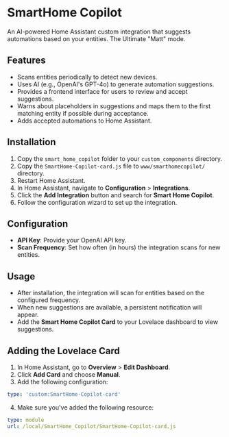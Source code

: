 # SmartHome Copilot

An AI-powered Home Assistant custom integration that suggests automations based on your entities. The Ultimate "Matt" mode.

## Features

- Scans entities periodically to detect new devices.
- Uses AI (e.g., OpenAI's GPT-4o) to generate automation suggestions.
- Provides a frontend interface for users to review and accept suggestions.
- Warns about placeholders in suggestions and maps them to the first matching
  entity if possible during acceptance.
- Adds accepted automations to Home Assistant.

## Installation

1. Copy the `smart_home_copilot` folder to your `custom_components` directory.
2. Copy the `SmartHome-Copilot-card.js` file to `www/smarthomecopilot/` directory.
3. Restart Home Assistant.
4. In Home Assistant, navigate to **Configuration** > **Integrations**.
5. Click the **Add Integration** button and search for **Smart Home Copilot**.
6. Follow the configuration wizard to set up the integration.

## Configuration

- **API Key**: Provide your OpenAI API key.
- **Scan Frequency**: Set how often (in hours) the integration scans for new entities.

## Usage

- After installation, the integration will scan for entities based on the configured frequency.
- When new suggestions are available, a persistent notification will appear.
- Add the **Smart Home Copilot Card** to your Lovelace dashboard to view suggestions.

## Adding the Lovelace Card

1. In Home Assistant, go to **Overview** > **Edit Dashboard**.
2. Click **Add Card** and choose **Manual**.
3. Add the following configuration:

```yaml
type: 'custom:SmartHome-Copilot-card'
```

4. Make sure you've added the following resource:

```yaml
type: module
url: /local/SmartHome_Copilot/SmartHome-Copilot-card.js
```
